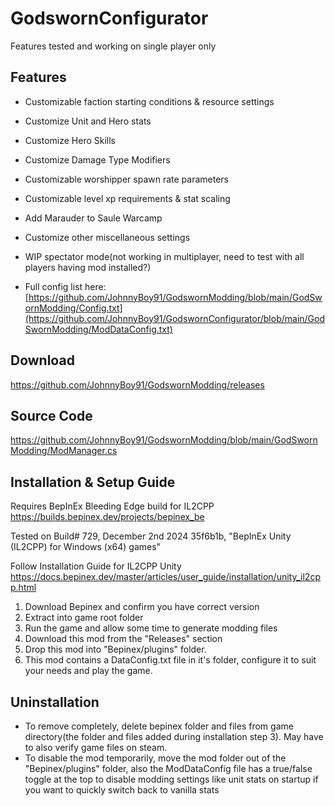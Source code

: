 # GodswornConfigurator
Features tested and working on single player only
## Features

* Customizable faction starting conditions & resource settings
* Customize Unit and Hero stats
* Customize Hero Skills
* Customize Damage Type Modifiers
* Customizable worshipper spawn rate parameters
* Customizable level xp requirements & stat scaling
* Add Marauder to Saule Warcamp
* Customize other miscellaneous settings
* WIP spectator mode(not working in multiplayer, need to test with all players having mod installed?)

* Full config list here: [https://github.com/JohnnyBoy91/GodswornModding/blob/main/GodSwornModding/Config.txt](https://github.com/JohnnyBoy91/GodswornConfigurator/blob/main/GodSwornModding/ModDataConfig.txt)

## Download

https://github.com/JohnnyBoy91/GodswornModding/releases

## Source Code

https://github.com/JohnnyBoy91/GodswornModding/blob/main/GodSwornModding/ModManager.cs

## Installation & Setup Guide
 
Requires BepInEx Bleeding Edge build for IL2CPP
https://builds.bepinex.dev/projects/bepinex_be

Tested on Build# 729, December 2nd 2024 35f6b1b, "BepInEx Unity (IL2CPP) for Windows (x64) games"

Follow Installation Guide for IL2CPP Unity
https://docs.bepinex.dev/master/articles/user_guide/installation/unity_il2cpp.html
1. Download Bepinex and confirm you have correct version
2. Extract into game root folder
3. Run the game and allow some time to generate modding files
4. Download this mod from the "Releases" section
5. Drop this mod into "Bepinex/plugins" folder.
6. This mod contains a DataConfig.txt file in it's folder, configure it to suit your needs and play the game.

## Uninstallation

* To remove completely, delete bepinex folder and files from game directory(the folder and files added during installation step 3). May have to also verify game files on steam.
* To disable the mod temporarily, move the mod folder out of the "Bepinex/plugins" folder, also the ModDataConfig file has a true/false toggle at the top to disable modding settings like unit stats on startup if you want to quickly switch back to vanilla stats
